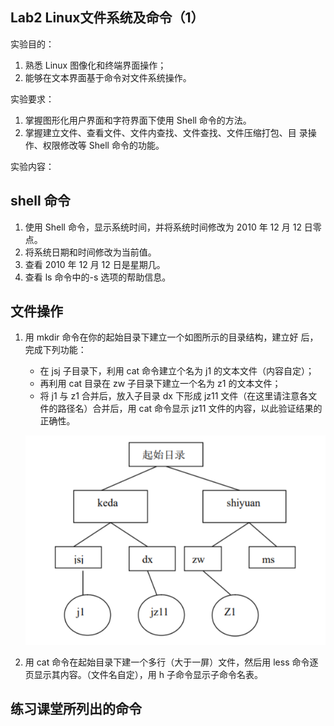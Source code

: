 ## Lab2 **Linux文件系统及命令（1）**  

实验目的：

1. 熟悉 Linux 图像化和终端界面操作； 
2. 能够在文本界面基于命令对文件系统操作。

实验要求：

1. 掌握图形化用户界面和字符界面下使用 Shell 命令的方法。
2. 掌握建立文件、查看文件、文件内查找、文件查找、文件压缩打包、目 录操作、权限修改等 Shell 命令的功能。  

实验内容：

## shell 命令

1. 使用 Shell 命令，显示系统时间，并将系统时间修改为 2010 年 12 月 12 日零 点。
2.  将系统日期和时间修改为当前值。
3. 查看 2010 年 12 月 12 日是星期几。
4. 查看 ls 命令中的-s 选项的帮助信息。

## 文件操作

1. 用 mkdir 命令在你的起始目录下建立一个如图所示的目录结构，建立好 后，完成下列功能：

   - 在 jsj 子目录下，利用 cat 命令建立个名为 j1 的文本文件（内容自定）；
   - 再利用 cat 目录在 zw 子目录下建立一个名为 z1 的文本文件； 
   - 将 j1 与 z1 合并后，放入子目录 dx 下形成 jz11 文件（在这里请注意各文 件的路径名）合并后，用 cat 命令显示 jz11 文件的内容，以此验证结果的正确性。
   
   ![dir](./lab2/dir.png)
   
6. 用 cat 命令在起始目录下建一个多行（大于一屏）文件，然后用 less 命令逐 页显示其内容。（文件名自定），用 h 子命令显示子命令名表。

## 练习课堂所列出的命令



